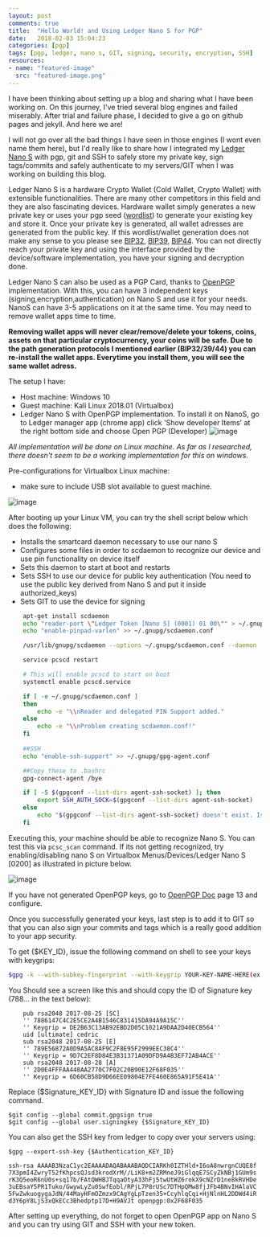 ```yaml
---
layout: post
comments: true
title:  "Hello World! and Using Ledger Nano S for PGP"
date:   2018-02-03 15:04:23
categories: [pgp]
tags: [pgp, ledger, nano s, GIT, signing, security, encryption, SSH]
resources:
- name: "featured-image"
  src: "featured-image.png"
---
```


I have been thinking about setting up a blog and sharing what I have been working on. On this journey, I've tried several blog engines and failed miserably. After trial and failure phase, I decided to give a go on github pages and jekyll. And here we are!

I will not go over all the bad things I have seen in those engines (I wont even name them here), but I'd really like to share how I integrated my [Ledger Nano S] with pgp, git and SSH to safely store my private key, sign tags/commits and safely authenticate to my servers/GIT when I was working on building this blog.

Ledger Nano S is a hardware Crypto Wallet (Cold Wallet, Crypto Wallet) with extensible functionalities. There are many other competitors in this field and they are also fascinating devices. Hardware wallet simply generates a new private key or uses your pgp seed ([wordlist]) to generate your existing key and store it. Once your private key is generated, all wallet adresses are generated from the public key. If this wordlist/wallet generation does not make any sense to you please see [BIP32], [BIP39], [BIP44]. You can not directly reach your private key and using the interface provided by the device/software implementation, you have your signing and decryption done.    

Ledger Nano S can also be used as a PGP Card, thanks to [OpenPGP] implementation. With this, you can have 3 independent keys (signing,encryption,authentication) on Nano S and use it for your needs. NanoS can have 3-5 applications on it at the same time. You may need to remove wallet apps time to time.

**Removing wallet apps will never clear/remove/delete your tokens, coins, assets on that particular cryptocurrency, your coins will be safe. Due to the path generation protocols I mentioned earlier (BIP32/39/44) you can re-install the wallet apps. Everytime you install them, you will see the same wallet adress.**

The setup I have:
* Host machine: Windows 10
* Guest machine: Kali Linux 2018.01 (Virtualbox)
* Ledger Nano S with OpenPGP implementation. To install it on NanoS, go to Ledger manager app (chrome app) click 'Show developer Items' at the right bottom side and choose Open PGP (Developer)
![image](/post1/post1-1.png)


*All implementation will be done on Linux machine. As far as I researched, there doesn't seem to be a working implementation for this on windows.*

Pre-configurations for Virtualbox Linux machine:
* make sure to include USB slot available to guest machine.

![image](/post1/post1-2.jpg)

After booting up your Linux VM, you can try the shell script below which does the following:
* Installs the smartcard daemon necessary to use our nano S
* Configures some files in order to scdaemon to recognize our device and use pin functionality on device itself
* Sets this daemon to start at boot and restarts
* Sets SSH to use our device for public key authentication (You need to use the public key derived from Nano S and put it inside authorized_keys)
* Sets GIT to use the device for signing

```sh
    apt-get install scdaemon
	echo "reader-port \"Ledger Token [Nano S] (0001) 01 00\"" > ~/.gnupg/scdaemon.conf
	echo "enable-pinpad-varlen" >> ~/.gnupg/scdaemon.conf

	/usr/lib/gnupg/scdaemon --options ~/.gnupg/scdaemon.conf --daemon

	service pcscd restart

	# This will enable pcscd to start on boot
	systemctl enable pcscd.service

	if [ -e ~/.gnupg/scdaemon.conf ]
	then
		echo -e "\\nReader and delegated PIN Support added."
	else
		echo -e "\\nProblem creating scdaemon.conf!"
	fi
	
	##SSH
	echo "enable-ssh-support" >> ~/.gnupg/gpg-agent.conf

	##Copy these to .bashrc
	gpg-connect-agent /bye

	if [ -S $(gpgconf --list-dirs agent-ssh-socket) ]; then
  		export SSH_AUTH_SOCK=$(gpgconf --list-dirs agent-ssh-socket)
	else
  		echo "$(gpgconf --list-dirs agent-ssh-socket) doesn't exist. Is gpg-agent run$"
	fi
```

Executing this, your machine should be able to recognize Nano S. You can test this via ```pcsc_scan``` command. If its not getting recognized, try enabling/disabling nano S on Virtualbox Menus/Devices/Ledger Nano S [0200] as illustrated in picture below.

![image](/post1/post1-3.png)

If you have not generated OpenPGP keys, go to [OpenPGP Doc] page 13 and configure.

Once you successfully generated your keys, last step is to add it to GIT so that you can also sign your commits and tags which is a really good addition to your app security.

To get {$KEY_ID}, issue the following command on shell to see your keys with keygrips:
```sh
$gpg -k --with-subkey-fingerprint --with-keygrip YOUR-KEY-NAME-HERE(ex:KAAN)
```
You Should see a screen like this and should copy the ID of Signature key (788... in the text below):

```
    pub rsa2048 2017-08-25 [SC]
    '' 7886147C4C2E5CE2A4B1546C831415DA94A9A15C''
    '' Keygrip = DE2B63C13AB92EBD2D05C1021A9DAA2D40ECB564''
    uid [ultimate] cedric
    sub rsa2048 2017-08-25 [E]
    '' 789E56872A0D9A5AC8AF9C2F8E95F2999EEC38C4''
    '' Keygrip = 9D7C2EF8D84E3B31371A09DFD9A4B3EF72AB4ACE''
    sub rsa2048 2017-08-28 [A]
    '' 2D0E4FFFAA448AA2770C7F02C20B90E12F68F035''
    '' Keygrip = 6D60CB58D9D66EE09804E7FE460E865A91F5E41A''
```

Replace {$Signature_KEY_ID} with Signature ID and issue the following command.
```
$git config --global commit.gpgsign true
$git config --global user.signingkey {$Signature_KEY_ID}
```

You can also get the SSH key from ledger to copy over your servers using:
```
$gpg --export-ssh-key {$Authentication_KEY_ID}

ssh-rsa AAAAB3NzaC1yc2EAAAADAQABAAABAQDCIARKh0IZTHld+I6oA8nwrgnCUQE8f
7X3pmI4ZwryT52fKhpcsQJsd3krodXrM//LiK8+m2ZRMneJ9iGlqqE7SCyZkNBj1GUm9s
rK3Q5eoR6nU0s+sq17b/FAtQWHBJTqqaOtyA33hFj5twUtWZ6rokX9cNZrD1ne8kRVHDe
3uEBsaY5PR1Tuko/GwywLyZu0SwfEobl/RPjL7P8rUSc7DTHpQMw8fjJFb4BNvIHAlaVC
5FwZwkuogygaJdN/44MayHFmOZmzx9CAgYgLpTzen35+CcyhlqCqi+HjNlnHL2DDWd4iR
d3Y6pY8LjS3xQkECc3Bhedptp17D+H9AVJt openpgp:0x2F68F035
```

After setting up everything, do not forget to open OpenPGP app on Nano S and you can try using GIT and SSH with your new token.


[Ledger Nano S]:      https://www.ledgerwallet.com/products/ledger-nano-s
[Wordlist]: https://en.wikipedia.org/wiki/PGP_word_list
[BIP32]: https://github.com/bitcoin/bips/blob/master/bip-0032.mediawiki
[BIP39]: https://github.com/bitcoin/bips/blob/master/bip-0039.mediawiki
[BIP44]: https://github.com/bitcoin/bips/blob/master/bip-0044.mediawiki
[OpenPGP]: https://github.com/LedgerHQ/blue-app-openpgp-card
[OpenPGP Doc]: https://github.com/LedgerHQ/blue-app-openpgp-card/blob/master/doc/user/blue-app-openpgp-card.pdf

